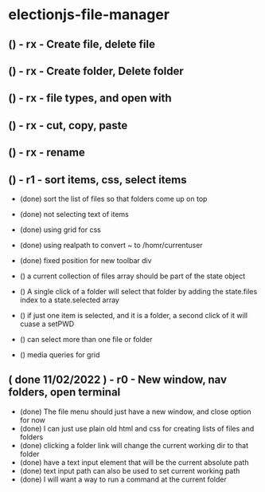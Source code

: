 # electionjs-file-manager

## () - rx - Create file, delete file

## () - rx - Create folder, Delete folder

## () - rx - file types, and open with

## () - rx - cut, copy, paste

## () - rx - rename

## () - r1 - sort items, css, select items
* (done) sort the list of files so that folders come up on top
* (done) not selecting text of items
* (done) using grid for css
* (done) using realpath to convert ~ to /homr/currentuser
* (done) fixed position for new toolbar div

* () a current collection of files array should be part of the state object
* () A single click of a folder will select that folder by adding the state.files index to a state.selected array
* () if just one item is selected, and it is a folder, a second click of it will cuase a setPWD
* () can select more than one file or folder

* () media queries for grid

## ( done 11/02/2022 ) - r0 - New window, nav folders, open terminal
* (done) The file menu should just have a new window, and close option for now
* (done) I can just use plain old html and css for creating lists of files and folders
* (done) clicking a folder link will change the current working dir to that folder
* (done) have a text input element that will be the current absolute path
* (done) text input path can also be used to set current working path
* (done) I will want a way to run a command at the current folder
